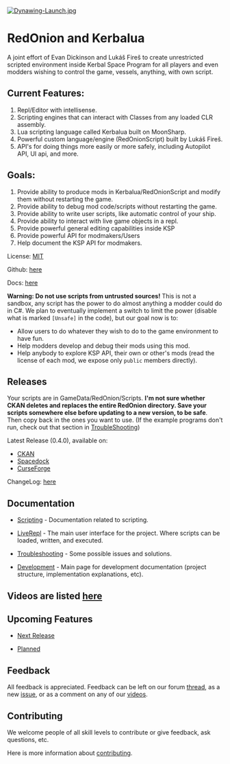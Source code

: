 [![Dynawing-Launch.jpg](https://i.postimg.cc/CMskNBBk/Dynawing-Launch.jpg)](https://postimg.cc/HjjrWLtk)

# RedOnion and Kerbalua

A joint effort of Evan Dickinson and Lukáš Fireš to create
unrestricted scripted environment inside Kerbal Space Program
for all players and even modders wishing to control the game,
vessels, anything, with own script.

## Current Features:
1. Repl/Editor with intellisense.
1. Scripting engines that can interact with Classes from any loaded CLR assembly. 
1. Lua scripting language called Kerbalua built on MoonSharp.
1. Powerful custom language/engine (RedOnionScript) built by Lukáš Fireš.
1. API's for doing things more easily or more safely, including Autopilot API, UI api, and more.

## Goals:
1. Provide ability to produce mods in Kerbalua/RedOnionScript and modify them without restarting the game.
1. Provide ability to debug mod code/scripts without restarting the game.
1. Provide ability to write user scripts, like automatic control of your ship.
1. Provide ability to interact with live game objects in a repl.
1. Provide powerful general editing capabilities inside KSP
1. Provide powerful API for modmakers/Users
1. Help document the KSP API for modmakers.

License: [MIT](https://github.com/evandisoft/RedOnion/blob/master/LICENSE)

Github: [here](https://github.com/evandisoft/RedOnion)

Docs: [here](https://evandisoft.github.io/RedOnion)

**Warning: Do not use scripts from untrusted sources!**
This is not a sandbox, any script has the power to do almost anything a modder could do in C#.
We plan to eventually implement a switch to limit the power
(disable what is marked `[Unsafe]` in the code),
but our goal now is to:

- Allow users to do whatever they wish to do to the game environment to have fun.
- Help modders develop and debug their mods using this mod.
- Help anybody to explore KSP API, their own or other's mods
  (read the license of each mod, we expose only `public` members directly).

## Releases

Your scripts are in GameData/RedOnion/Scripts. **I'm not sure whether CKAN deletes and replaces the entire RedOnion directory. Save your scripts somewhere else before updating to a new version, to be safe**. Then copy back in the ones you want to use. (If the example programs don't run, check out that section in [TroubleShooting](https://evandisoft.github.io/RedOnion/TroubleShooting))

Latest Release (0.4.0), available on:
- [CKAN](https://github.com/KSP-CKAN/CKAN)
- [Spacedock](https://spacedock.info/mod/2116/Red%20Onion)
- [CurseForge](https://www.curseforge.com/kerbal/ksp-mods/redonion)

ChangeLog: [here](https://evandisoft.github.io/RedOnion/ChangeLog)

## Documentation

- [Scripting](https://evandisoft.github.io/RedOnion/Scripting) - Documentation related to scripting.

- [LiveRepl](https://evandisoft.github.io/RedOnion/LiveRepl/) - The main user interface for the project. Where scripts can be loaded, written, and executed.

- [Troubleshooting](https://evandisoft.github.io/RedOnion/TroubleShooting) - Some possible issues and solutions.

- [Development](https://evandisoft.github.io/RedOnion/Development) - Main page for development documentation (project structure, implementation explanations, etc).

## Videos are listed [here](https://evandisoft.github.io/RedOnion/Videos)

## Upcoming Features

- [Next Release](https://evandisoft.github.io/RedOnion/ChangeLog#next-release)

- [Planned](https://evandisoft.github.io/RedOnion/ChangeLog#planned-features)

## Feedback

All feedback is appreciated. Feedback can be left on our forum [thread](https://forum.kerbalspaceprogram.com/index.php?/topic/189983-18x-redonion-unrestricted-in-game-scripting-v-040/), as a new [issue](https://github.com/evandisoft/RedOnion/issues), or as a comment on any of our [videos](Videos.md).

## Contributing

We welcome people of all skill levels to contribute or give feedback, ask questions, etc.

Here is more information about [contributing](https://evandisoft.github.io/RedOnion/Contributing).
